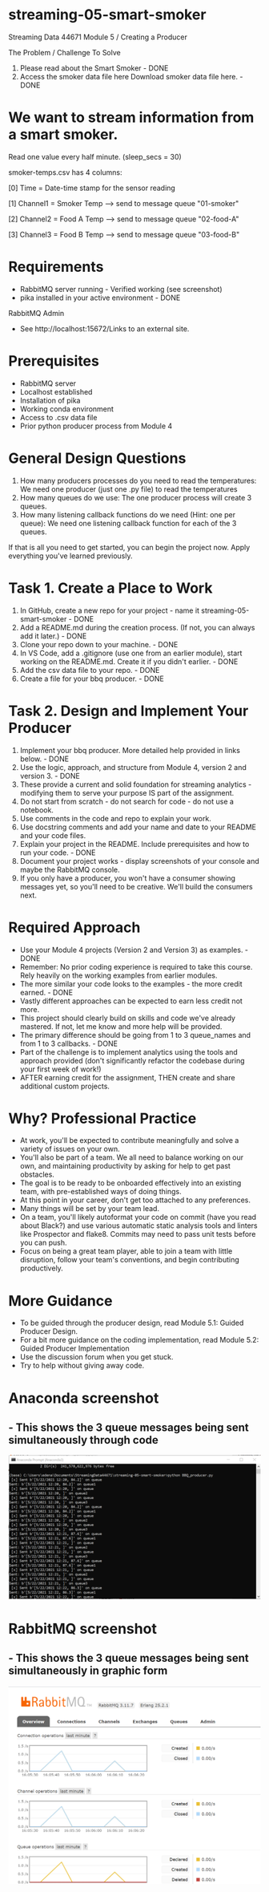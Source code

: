 # streaming-05-smart-smoker
Streaming Data 44671 Module 5 / Creating a Producer

The Problem / Challenge To Solve
1. Please read about the Smart Smoker - DONE
1. Access the smoker data file here Download smoker data file here. - DONE

# We want to stream information from a smart smoker. 
Read one value every half minute. (sleep_secs = 30)

smoker-temps.csv has 4 columns:

[0] Time = Date-time stamp for the sensor reading

[1] Channel1 = Smoker Temp --> send to message queue "01-smoker"

[2] Channel2 = Food A Temp --> send to message queue "02-food-A"

[3] Channel3 = Food B Temp --> send to message queue "03-food-B"

# Requirements
* RabbitMQ server running - Verified working (see screenshot)
* pika installed in your active environment - DONE

RabbitMQ Admin
* See http://localhost:15672/Links to an external site.

# Prerequisites
* RabbitMQ server
* Localhost established
* Installation of pika
* Working conda environment
* Access to .csv data file 
* Prior python producer process from Module 4

# General Design Questions

1. How many producers processes do you need to read the temperatures: We need one producer (just one .py file) to read the temperatures
1. How many queues do we use: The one producer process will create 3 queues.
1. How many listening callback functions do we need (Hint: one per queue): We need one listening callback function for each of the 3 queues.

If that is all you need to get started, you can begin the project now. Apply everything you've learned previously. 

# Task 1. Create a Place to Work
1. In GitHub, create a new repo for your project - name it streaming-05-smart-smoker - DONE
1. Add a README.md during the creation process. (If not, you can always add it later.) - DONE
1. Clone your repo down to your machine. - DONE
1. In VS Code, add a .gitignore (use one from an earlier module), start working on the README.md. Create it if you didn't earlier. - DONE
1. Add the csv data file to your repo. - DONE
1. Create a file for your bbq producer. - DONE

# Task 2. Design and Implement Your Producer
1. Implement your bbq producer. More detailed help provided in links below. - DONE
1. Use the logic, approach, and structure from Module 4, version 2 and version 3. - DONE
1. These provide a current and solid foundation for streaming analytics - modifying them to serve your purpose IS part of the assignment.
1. Do not start from scratch - do not search for code - do not use a notebook.
1. Use comments in the code and repo to explain your work. 
1. Use docstring comments and add your name and date to your README and your code files. 
1. Explain your project in the README. Include prerequisites and how to run your code. - DONE
1. Document your project works - display screenshots of your console and maybe the RabbitMQ console. 
1. If you only have a producer, you won't have a consumer showing messages yet, so you'll need to be creative. We'll build the consumers next.

# Required Approach
* Use your Module 4 projects (Version 2 and Version 3) as examples. - DONE
* Remember: No prior coding experience is required to take this course. Rely heavily on the working examples from earlier modules. 
* The more similar your code looks to the examples - the more credit earned. - DONE
* Vastly different approaches can be expected to earn less credit not more.
* This project should clearly build on skills and code we've already mastered. If not, let me know and more help will be provided. 
* The primary difference should be going from 1 to 3 queue_names and from 1 to 3 callbacks. - DONE
* Part of the challenge is to implement analytics using the tools and approach provided (don't significantly refactor the codebase during your first week of work!) 
* AFTER earning credit for the assignment, THEN create and share additional custom projects. 
 

# Why? Professional Practice
* At work, you'll be expected to contribute meaningfully and solve a variety of issues on your own.
* You'll also be part of a team. We all need to balance working on our own, and maintaining productivity by asking for help to get past obstacles.
* The goal is to be ready to be onboarded effectively into an existing team, with pre-established ways of doing things.
* At this point in your career, don't get too attached to any preferences.
* Many things will be set by your team lead.
* On a team, you'll likely autoformat your code on commit (have you read about Black?) and use various automatic static analysis tools and linters like Prospector and flake8. Commits may need to pass unit tests before you can push. 
* Focus on being a great team player, able to join a team with little disruption, follow your team's conventions, and begin contributing productively. 
 

# More Guidance
* To be guided through the producer design, read Module 5.1: Guided Producer Design.
* For a bit more guidance on the coding implementation, read Module 5.2: Guided Producer Implementation
* Use the discussion forum when you get stuck.
* Try to help without giving away code. 

# Anaconda screenshot
## - This shows the 3 queue messages being sent simultaneously through code

![Window Example](A5_Anaconda.png)

# RabbitMQ screenshot
## - This shows the 3 queue messages being sent simultaneously in graphic form

![Window Example](A5_RabbitMQ.png)